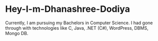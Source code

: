 # Hey-I-m-Dhanashree-Dodiya
Currently, I am pursuing my Bachelors in Computer Science. I had gone through with technologies like C, Java, .NET (C#), WordPress, DBMS, Mongo DB.  
